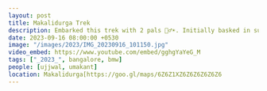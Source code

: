 ```yaml
---
layout: post
title: Makalidurga Trek
description: Embarked this trek with 2 pals 🚶‍♂️☀️. Initially basked in sunny vibes, but nature's whims unveiled a dramatic transformation 🌧️🌌. The rainy sky added a majestic touch to our adventure, creating an awe-inspiring spectacle at the summit! 🏞️
date: 2023-09-16 08:00:00 +0530
image: "/images/2023/IMG_20230916_101150.jpg"
video_embed: https://www.youtube.com/embed/gghgYaYeG_M
tags: ["_2023_", bangalore, bmw]
people: [ujjwal, umakant]
location: Makalidurga[https://goo.gl/maps/6Z6Z1XZ6Z6Z6Z6Z6Z6
---
```

